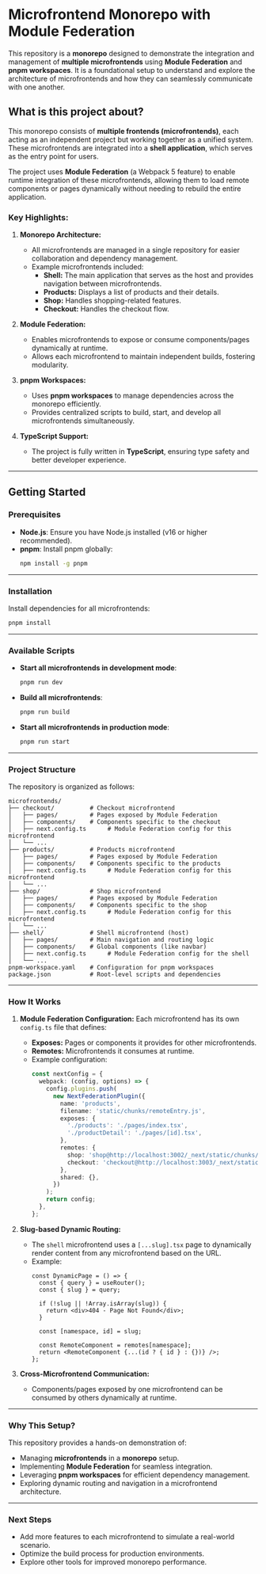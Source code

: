# **Microfrontend Monorepo with Module Federation**

This repository is a **monorepo** designed to demonstrate the integration and management of **multiple microfrontends** using **Module Federation** and **pnpm workspaces**. It is a foundational setup to understand and explore the architecture of microfrontends and how they can seamlessly communicate with one another.

## **What is this project about?**

This monorepo consists of **multiple frontends (microfrontends)**, each acting as an independent project but working together as a unified system. These microfrontends are integrated into a **shell application**, which serves as the entry point for users.

The project uses **Module Federation** (a Webpack 5 feature) to enable runtime integration of these microfrontends, allowing them to load remote components or pages dynamically without needing to rebuild the entire application.

### **Key Highlights:**

1. **Monorepo Architecture:**
    - All microfrontends are managed in a single repository for easier collaboration and dependency management.
    - Example microfrontends included:
        - **Shell:** The main application that serves as the host and provides navigation between microfrontends.
        - **Products:** Displays a list of products and their details.
        - **Shop:** Handles shopping-related features.
        - **Checkout:** Handles the checkout flow.

2. **Module Federation:**
    - Enables microfrontends to expose or consume components/pages dynamically at runtime.
    - Allows each microfrontend to maintain independent builds, fostering modularity.

3. **pnpm Workspaces:**
    - Uses **pnpm workspaces** to manage dependencies across the monorepo efficiently.
    - Provides centralized scripts to build, start, and develop all microfrontends simultaneously.

4. **TypeScript Support:**
    - The project is fully written in **TypeScript**, ensuring type safety and better developer experience.

---

## **Getting Started**

### **Prerequisites**
- **Node.js**: Ensure you have Node.js installed (v16 or higher recommended).
- **pnpm**: Install pnpm globally:
  ```bash
  npm install -g pnpm
  ```

---

### **Installation**
Install dependencies for all microfrontends:
   ```bash
   pnpm install
   ```

---

### **Available Scripts**

- **Start all microfrontends in development mode**:
  ```bash
  pnpm run dev
  ```

- **Build all microfrontends**:
  ```bash
  pnpm run build
  ```

- **Start all microfrontends in production mode**:
  ```bash
  pnpm run start
  ```

---

### **Project Structure**

The repository is organized as follows:

```
microfrontends/
├── checkout/          # Checkout microfrontend
│   ├── pages/         # Pages exposed by Module Federation
│   ├── components/    # Components specific to the checkout
│   ├── next.config.ts      # Module Federation config for this microfrontend
│   └── ...
├── products/          # Products microfrontend
│   ├── pages/         # Pages exposed by Module Federation
│   ├── components/    # Components specific to the products
│   ├── next.config.ts      # Module Federation config for this microfrontend
│   └── ...
├── shop/              # Shop microfrontend
│   ├── pages/         # Pages exposed by Module Federation
│   ├── components/    # Components specific to the shop
│   ├── next.config.ts      # Module Federation config for this microfrontend
│   └── ...
├── shell/             # Shell microfrontend (host)
│   ├── pages/         # Main navigation and routing logic
│   ├── components/    # Global components (like navbar)
│   ├── next.config.ts      # Module Federation config for the shell
│   └── ...
pnpm-workspace.yaml    # Configuration for pnpm workspaces
package.json           # Root-level scripts and dependencies
```

---

### **How It Works**

1. **Module Federation Configuration:**
   Each microfrontend has its own `config.ts` file that defines:
    - **Exposes:** Pages or components it provides for other microfrontends.
    - **Remotes:** Microfrontends it consumes at runtime.
    - Example configuration:
      ```ts
      const nextConfig = {
        webpack: (config, options) => {
          config.plugins.push(
            new NextFederationPlugin({
              name: 'products',
              filename: 'static/chunks/remoteEntry.js',
              exposes: {
                './products': './pages/index.tsx',
                './productDetail': './pages/[id].tsx',
              },
              remotes: {
                shop: 'shop@http://localhost:3002/_next/static/chunks/remoteEntry.js',
                checkout: 'checkout@http://localhost:3003/_next/static/chunks/remoteEntry.js',
              },
              shared: {},
            })
          );
          return config;
        },
      };
      ```

2. **Slug-based Dynamic Routing:**
    - The `shell` microfrontend uses a `[...slug].tsx` page to dynamically render content from any microfrontend based on the URL.
    - Example:
      ```tsx
      const DynamicPage = () => {
        const { query } = useRouter();
        const { slug } = query;
 
        if (!slug || !Array.isArray(slug)) {
          return <div>404 - Page Not Found</div>;
        }
 
        const [namespace, id] = slug;
 
        const RemoteComponent = remotes[namespace];
        return <RemoteComponent {...(id ? { id } : {})} />;
      };
      ```

3. **Cross-Microfrontend Communication:**
    - Components/pages exposed by one microfrontend can be consumed by others dynamically at runtime.

---

### **Why This Setup?**

This repository provides a hands-on demonstration of:
- Managing **microfrontends** in a **monorepo** setup.
- Implementing **Module Federation** for seamless integration.
- Leveraging **pnpm workspaces** for efficient dependency management.
- Exploring dynamic routing and navigation in a microfrontend architecture.

---

### **Next Steps**

- Add more features to each microfrontend to simulate a real-world scenario.
- Optimize the build process for production environments.
- Explore other tools for improved monorepo performance.
